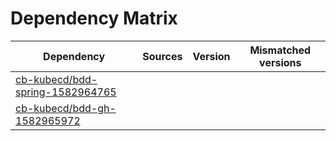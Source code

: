 # Dependency Matrix

Dependency | Sources | Version | Mismatched versions
---------- | ------- | ------- | -------------------
[cb-kubecd/bdd-spring-1582964765](https://github.com/cb-kubecd/bdd-spring-1582964765.git) |  | []() | 
[cb-kubecd/bdd-gh-1582965972](https://github.com/cb-kubecd/bdd-gh-1582965972.git) |  | []() | 
